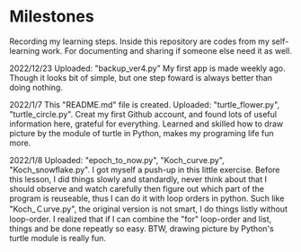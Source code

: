 # Milestones
Recording my learning steps. Inside this repository are codes from my self-learning work. For documenting and sharing if someone else need it as well.

2022/12/23
Uploaded: "backup_ver4.py"
My first app is made weekly ago. Though it looks bit of simple, but one step foward is always better than doing nothing.

2022/1/7
This "README.md" file is created.
Uploaded:  "turtle_flower.py", "turtle_circle.py".
Creat my first Github account, and found lots of useful information here, grateful for everything.
Learned and skilled how to draw picture by the module of turtle in Python, makes my programing life fun more.

2022/1/8
Uploaded: "epoch_to_now.py", "Koch_curve.py", "Koch_snowflake.py".
I got myself a push-up in this little exercise. Before this lesson, I did things slowly and standardly, never think about that I should observe and watch carefully then figure out which part of the program is reuseable, thus I can do it with loop orders in python. Such like "Koch_Ｃurve.py", the original version is not smart, I do things listly without loop-order. I realized that if I can combine the "for" loop-order and list, things and be done repeatly so easy. BTW, drawing picture by Python's turtle module is really fun.


